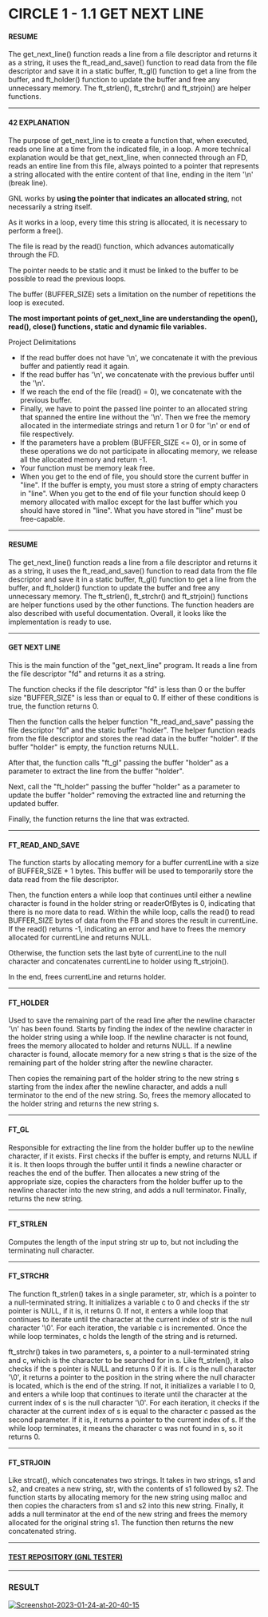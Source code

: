 # CIRCLE 1 - 1.1 GET NEXT LINE
#### RESUME
The get_next_line() function reads a line from a file descriptor and returns it as a string, it uses the ft_read_and_save() function to read data from the file descriptor and save it in a static buffer, ft_gl() function to get a line from the buffer, and ft_holder() function to update the buffer and free any unnecessary memory. The ft_strlen(), ft_strchr() and ft_strjoin() are helper functions.

***

#### 42 EXPLANATION
The purpose of get_next_line is to create a function that, when executed, reads one line at a time from the indicated file, in a loop.
A more technical explanation would be that get_next_line, when connected through an FD, reads an entire line from this file, always pointed to a pointer that represents a string allocated with the entire content of that line, ending in the item '\n' (break line).

GNL works by **using the pointer that indicates an allocated string**, not necessarily a string itself.

As it works in a loop, every time this string is allocated, it is necessary to perform a free().

The file is read by the read() function, which advances automatically through the FD.

The pointer needs to be static and it must be linked to the buffer to be possible to read the previous loops.

The buffer (BUFFER_SIZE) sets a limitation on the number of repetitions the loop is executed.

**The most important points of get_next_line are understanding the open(), read(), close() functions, static and dynamic file variables.**


Project Delimitations
- If the read buffer does not have '\n', we concatenate it with the previous buffer and patiently read it again.
- If the read buffer has '\n', we concatenate with the previous buffer until the '\n'.
- If we reach the end of the file (read() = 0), we concatenate with the previous buffer.
- Finally, we have to point the passed line pointer to an allocated string that spanned the entire line without the '\n'. Then we free the memory allocated in the intermediate strings and return 1 or 0 for '\n' or end of file respectively.
- If the parameters have a problem (BUFFER_SIZE <= 0), or in some of these operations we do not participate in allocating memory, we release all the allocated memory and return -1.
- Your function must be memory leak free.
- When you get to the end of file, you should store the current buffer in "line". If the buffer is empty, you must store a string of empty characters in "line". When you get to the end of file your function should keep 0 memory allocated with malloc except for the last buffer which you should have stored in "line". What you have stored in "line" must be free-capable.

***

#### RESUME
The get_next_line() function reads a line from a file descriptor and returns it as a string, it uses the ft_read_and_save() function to read data from the file descriptor and save it in a static buffer, ft_gl() function to get a line from the buffer, and ft_holder() function to update the buffer and free any unnecessary memory. The ft_strlen(), ft_strchr() and ft_strjoin() functions are helper functions used by the other functions. The function headers are also described with useful documentation. Overall, it looks like the implementation is ready to use.

***

#### GET NEXT LINE
This is the main function of the "get_next_line" program. It reads a line from the file descriptor "fd" and returns it as a string.

The function checks if the file descriptor "fd" is less than 0 or the buffer size "BUFFER_SIZE" is less than or equal to 0. If either of these conditions is true, the function returns 0.

Then the function calls the helper function "ft_read_and_save" passing the file descriptor "fd" and the static buffer "holder". The helper function reads from the file descriptor and stores the read data in the buffer "holder". If the buffer "holder" is empty, the function returns NULL.

After that, the function calls "ft_gl" passing the buffer "holder" as a parameter to extract the line from the buffer "holder".

Next, call the "ft_holder" passing the buffer "holder" as a parameter to update the buffer "holder" removing the extracted line and returning the updated buffer.

Finally, the function returns the line that was extracted.

***

#### FT_READ_AND_SAVE
The function starts by allocating memory for a buffer currentLine with a size of BUFFER_SIZE + 1 bytes. This buffer will be used to temporarily store the data read from the file descriptor.

Then, the function enters a while loop that continues until either a newline character is found in the holder string or readerOfBytes is 0, indicating that there is no more data to read. Within the while loop, calls the read() to read BUFFER_SIZE bytes of data from the FB and stores the result in currentLine. If the read() returns -1, indicating an error and have to frees the memory allocated for currentLine and returns NULL.

Otherwise, the function sets the last byte of currentLine to the null character and concatenates currentLine to holder using ft_strjoin(). 

In the end, frees currentLine and returns holder.

***

#### FT_HOLDER
Used to save the remaining part of the read line after the newline character '\n' has been found. Starts by finding the index of the newline character in the holder string using a while loop. If the newline character is not found, frees the memory allocated to holder and returns NULL. If a newline character is found, allocate memory for a new string s that is the size of the remaining part of the holder string after the newline character.

Then copies the remaining part of the holder string to the new string s starting from the index after the newline character, and adds a null terminator to the end of the new string. So, frees the memory allocated to the holder string and returns the new string s.

***

#### FT_GL
Responsible for extracting the line from the holder buffer up to the newline character, if it exists. First checks if the buffer is empty, and returns NULL if it is. It then loops through the buffer until it finds a newline character or reaches the end of the buffer. Then allocates a new string of the appropriate size, copies the characters from the holder buffer up to the newline character into the new string, and adds a null terminator. Finally, returns the new string.

***

#### FT_STRLEN
Computes the length of the input string str up to, but not including the terminating null character.

***

#### FT_STRCHR
The function ft_strlen() takes in a single parameter, str, which is a pointer to a null-terminated string. It initializes a variable c to 0 and checks if the str pointer is NULL, if it is, it returns 0. If not, it enters a while loop that continues to iterate until the character at the current index of str is the null character '\0'. For each iteration, the variable c is incremented. Once the while loop terminates, c holds the length of the string and is returned.

ft_strchr() takes in two parameters, s, a pointer to a null-terminated string and c, which is the character to be searched for in s. Like ft_strlen(), it also checks if the s pointer is NULL and returns 0 if it is. If c is the null character '\0', it returns a pointer to the position in the string where the null character is located, which is the end of the string. If not, it initializes a variable I to 0, and enters a while loop that continues to iterate until the character at the current index of s is the null character '\0'. For each iteration, it checks if the character at the current index of s is equal to the character c passed as the second parameter. If it is, it returns a pointer to the current index of s. If the while loop terminates, it means the character c was not found in s, so it returns 0.

***

#### FT_STRJOIN
Like strcat(), which concatenates two strings. It takes in two strings, s1 and s2, and creates a new string, str, with the contents of s1 followed by s2. The function starts by allocating memory for the new string using malloc and then copies the characters from s1 and s2 into this new string. Finally, it adds a null terminator at the end of the new string and frees the memory allocated for the original string s1. The function then returns the new concatenated string.

***

#### [TEST REPOSITORY (GNL TESTER)](https://github.com/Tripouille/gnlTester)

***

### RESULT
<a href="https://ibb.co/xGYkSCH"><img src="https://i.ibb.co/DkYJDVp/Screenshot-2023-01-24-at-20-40-15.png" alt="Screenshot-2023-01-24-at-20-40-15" border="0"></a>
